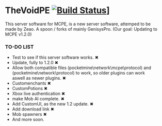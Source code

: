 # TheVoidPE [![Build Status](https://travis-ci.org/ZPkayzMCPE/TheVoidPE.svg?branch=master)](https://travis-ci.org/ZPLayzMCPE/TheVoidPE)]
This server software for MCPE, is a new server software, attemped to be made by Zeao. A spoon / forks of mainly GenisysPro. (Our goal: Updating to MCPE v1.2.0)



### TO-DO LIST

+ Test to see if this server software works. ✖
+ Update, fully to 1.2.0 ✖
+ Allow both compatible files (pocketmine\network\mcpe\protocol) and (pocketmine\network\protocol) to work, so older plugins can work aswell as newer plugins. ✖
+ Customenchants ✖
+ CustomPotions ✖
+ Xbox live authentication ✖
+ make Mob AI complete. ✖
+ Add CustomUI, as the new 1.2 update. ✖
+ Add download link ✖
+ Mob spawners ✖
+ And more soon.
